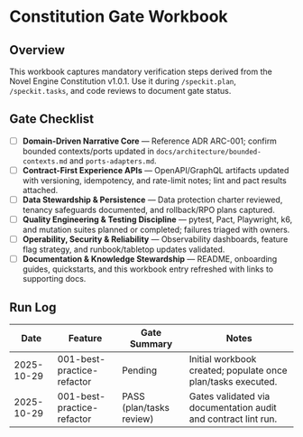 # Constitution Gate Workbook

## Overview

This workbook captures mandatory verification steps derived from the Novel
Engine Constitution v1.0.1. Use it during `/speckit.plan`, `/speckit.tasks`,
and code reviews to document gate status.

## Gate Checklist

- [ ] **Domain-Driven Narrative Core** — Reference ADR ARC-001; confirm bounded contexts/ports updated in `docs/architecture/bounded-contexts.md` and `ports-adapters.md`.
- [ ] **Contract-First Experience APIs** — OpenAPI/GraphQL artifacts updated with versioning, idempotency, and rate-limit notes; lint and pact results attached.
- [ ] **Data Stewardship & Persistence** — Data protection charter reviewed, tenancy safeguards documented, and rollback/RPO plans captured.
- [ ] **Quality Engineering & Testing Discipline** — pytest, Pact, Playwright, k6, and mutation suites planned or completed; failures triaged with owners.
- [ ] **Operability, Security & Reliability** — Observability dashboards, feature flag strategy, and runbook/tabletop updates validated.
- [ ] **Documentation & Knowledge Stewardship** — README, onboarding guides, quickstarts, and this workbook entry refreshed with links to supporting docs.

## Run Log

| Date | Feature | Gate Summary | Notes |
|------|---------|--------------|-------|
| 2025-10-29 | 001-best-practice-refactor | Pending | Initial workbook created; populate once plan/tasks executed. |
| 2025-10-29 | 001-best-practice-refactor | PASS (plan/tasks review) | Gates validated via documentation audit and contract lint run. |
